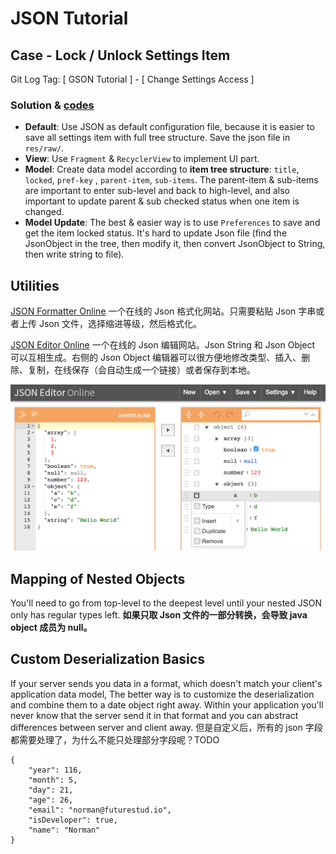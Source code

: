 # JSON Tutorial


## Case - Lock / Unlock Settings Item

Git Log Tag: [ GSON Tutorial ] - [ Change Settings Access ]

### Solution & [codes](../../app/src/main/java/me/li2/android/tutorial/Gson/ChangeSettingsAccess/)

- **Default**: Use JSON as default configuration file, because it is easier to save all settings item with full tree structure. Save the json file in `res/raw/`.
- **View**: Use `Fragment` & `RecyclerView` to implement UI part.
- **Model**: Create data model according to **item tree structure**: `title`, `locked`, `pref-key` , `parent-item`, `sub-items`. The parent-item & sub-items are important to enter sub-level and back to high-level, and also important to update parent & sub checked status when one item is changed.
- **Model Update**: The best & easier way is to use `Preferences` to save and get the item locked status. It's hard to update Json file (find the JsonObject in the tree, then modify it, then convert JsonObject to String, then write string to file).


## Utilities

[JSON Formatter Online](http://www.freeformatter.com/json-formatter.html) 一个在线的 Json 格式化网站。只需要粘贴 Json 字串或者上传 Json 文件，选择缩进等级，然后格式化。

[JSON Editor Online](http://www.jsoneditoronline.org/) 一个在线的 Json 编辑网站。Json String 和 Json Object 可以互相生成。右侧的 Json Object 编辑器可以很方便地修改类型、插入、删除、复制，在线保存（会自动生成一个链接）或者保存到本地。

![json editor online](json_editor_online.png "the Json Editor online")


## Mapping of Nested Objects

You'll need to go from top-level to the deepest level until your nested JSON only has regular types left.
**如果只取 Json 文件的一部分转换，会导致 java object 成员为 null。**


## Custom Deserialization Basics

If your server sends you data in a format, which doesn't match your client's application data model, The better way is to customize the deserialization and combine them to a date object right away. Within your application you'll never know that the server send it in that format and you can abstract differences between server and client away.
但是自定义后，所有的 json 字段都需要处理了，为什么不能只处理部分字段呢？TODO

    {
        "year": 116,
        "month": 5,
        "day": 21,
        "age": 26,
        "email": "norman@futurestud.io",
        "isDeveloper": true,
        "name": "Norman"
    }